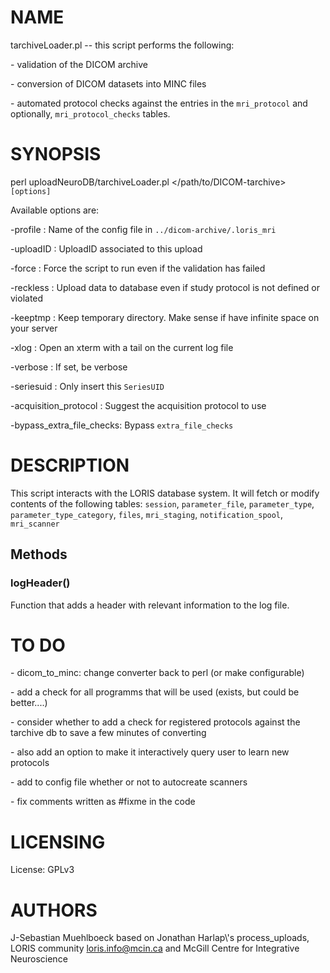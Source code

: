 # NAME

tarchiveLoader.pl -- this script performs the following:

\- validation of the DICOM archive

\- conversion of DICOM datasets into MINC files

\- automated protocol checks against the entries in the `mri_protocol` and
optionally, `mri_protocol_checks` tables.

# SYNOPSIS

perl uploadNeuroDB/tarchiveLoader.pl &lt;/path/to/DICOM-tarchive> `[options]`

Available options are:

\-profile                 : Name of the config file in `../dicom-archive/.loris_mri`

\-uploadID                : UploadID associated to this upload

\-force                   : Force the script to run even if the validation
                           has failed

\-reckless                : Upload data to database even if study protocol is
                           not defined or violated

\-keeptmp                 : Keep temporary directory. Make sense if have
                           infinite space on your server

\-xlog                    : Open an xterm with a tail on the current log file

\-verbose                 : If set, be verbose

\-seriesuid               : Only insert this `SeriesUID`

\-acquisition\_protocol    : Suggest the acquisition protocol to use

\-bypass\_extra\_file\_checks: Bypass `extra_file_checks`

# DESCRIPTION

This script interacts with the LORIS database system. It will fetch or modify
contents of the following tables:
`session`, `parameter_file`, `parameter_type`, `parameter_type_category`,
`files`, `mri_staging`, `notification_spool`, `mri_scanner`

## Methods

### logHeader()

Function that adds a header with relevant information to the log file.

# TO DO

\- dicom\_to\_minc: change converter back to perl (or make configurable)

\- add a check for all programms that will be used (exists, but could
  be better....)

\- consider whether to add a check for registered protocols against the
  tarchive db to save a few minutes of converting

\- also add an option to make it interactively query user to learn new protocols

\- add to config file whether or not to autocreate scanners

\- fix comments written as #fixme in the code

# LICENSING

License: GPLv3

# AUTHORS

J-Sebastian Muehlboeck based on Jonathan Harlap\\'s process\_uploads, LORIS
community <loris.info@mcin.ca> and McGill Centre for Integrative Neuroscience
